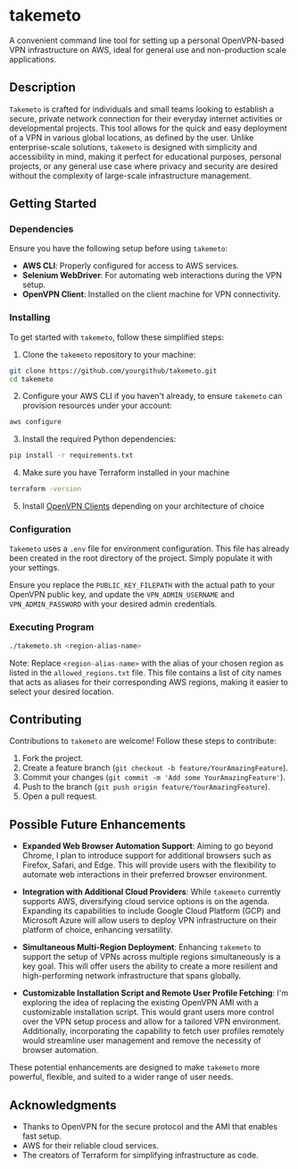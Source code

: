 # takemeto

A convenient command line tool for setting up a personal OpenVPN-based VPN infrastructure on AWS, ideal for general use and non-production scale applications.

## Description

`Takemeto` is crafted for individuals and small teams looking to establish a secure, private network connection for their everyday internet activities or developmental projects. This tool allows for the quick and easy deployment of a VPN in various global locations, as defined by the user. Unlike enterprise-scale solutions, `takemeto` is designed with simplicity and accessibility in mind, making it perfect for educational purposes, personal projects, or any general use case where privacy and security are desired without the complexity of large-scale infrastructure management.

## Getting Started

### Dependencies

Ensure you have the following setup before using `takemeto`:

- **AWS CLI**: Properly configured for access to AWS services.
- **Selenium WebDriver**: For automating web interactions during the VPN setup.
- **OpenVPN Client**: Installed on the client machine for VPN connectivity.

### Installing

To get started with `takemeto`, follow these simplified steps:

1. Clone the `takemeto` repository to your machine:

```bash
git clone https://github.com/yourgithub/takemeto.git
cd takemeto
```

2. Configure your AWS CLI if you haven't already, to ensure `takemeto` can provision resources under your account:

```bash
aws configure
```

3. Install the required Python dependencies:

```bash
pip install -r requirements.txt
```

4. Make sure you have Terraform installed in your machine

```bash
terraform -version
```

5. Install [OpenVPN Clients](https://openvpn.net/client/) depending on your architecture of choice

### Configuration

`Takemeto` uses a `.env` file for environment configuration. This file has already been created in the root directory of the project. Simply populate it with your settings.

Ensure you replace the `PUBLIC_KEY_FILEPATH` with the actual path to your OpenVPN public key, and update the `VPN_ADMIN_USERNAME` and `VPN_ADMIN_PASSWORD` with your desired admin credentials.

### Executing Program

```bash
./takemeto.sh <region-alias-name>
```

Note: Replace `<region-alias-name>` with the alias of your chosen region as listed in the `allowed_regions.txt` file. This file contains a list of city names that acts as aliases for their corresponding AWS regions, making it easier to select your desired location.

## Contributing

Contributions to `takemeto` are welcome! Follow these steps to contribute:

1. Fork the project.
2. Create a feature branch (`git checkout -b feature/YourAmazingFeature`).
3. Commit your changes (`git commit -m 'Add some YourAmazingFeature'`).
4. Push to the branch (`git push origin feature/YourAmazingFeature`).
5. Open a pull request.

## Possible Future Enhancements

- **Expanded Web Browser Automation Support**: Aiming to go beyond Chrome, I plan to introduce support for additional browsers such as Firefox, Safari, and Edge. This will provide users with the flexibility to automate web interactions in their preferred browser environment.

- **Integration with Additional Cloud Providers**: While `takemeto` currently supports AWS, diversifying cloud service options is on the agenda. Expanding its capabilities to include Google Cloud Platform (GCP) and Microsoft Azure will allow users to deploy VPN infrastructure on their platform of choice, enhancing versatility.

- **Simultaneous Multi-Region Deployment**: Enhancing `takemeto` to support the setup of VPNs across multiple regions simultaneously is a key goal. This will offer users the ability to create a more resilient and high-performing network infrastructure that spans globally.

- **Customizable Installation Script and Remote User Profile Fetching**: I'm exploring the idea of replacing the existing OpenVPN AMI with a customizable installation script. This would grant users more control over the VPN setup process and allow for a tailored VPN environment. Additionally, incorporating the capability to fetch user profiles remotely would streamline user management and remove the necessity of browser automation.

These potential enhancements are designed to make `takemeto` more powerful, flexible, and suited to a wider range of user needs.

## Acknowledgments

- Thanks to OpenVPN for the secure protocol and the AMI that enables fast setup.
- AWS for their reliable cloud services.
- The creators of Terraform for simplifying infrastructure as code.
